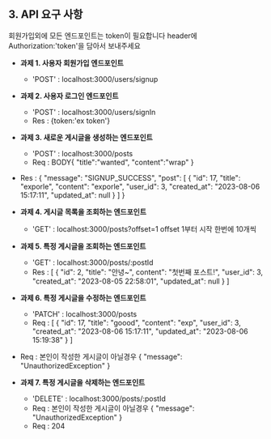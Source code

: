 <br></br>

## 3. API 요구 사항

회원가입외에 모든 엔드포인트는 token이 필요합니다 header에 Authorization:'token'을 담아서 보내주세요

- **과제 1. 사용자 회원가입 엔드포인트**

  - 'POST' : localhost:3000/users/signup

- **과제 2. 사용자 로그인 엔드포인트**

  - 'POST' : localhost:3000/users/signIn
  - Res : {token:'ex token'}

- **과제 3. 새로운 게시글을 생성하는 엔드포인트**

  - 'POST' : localhost:3000/posts
  - Req : BODY{
    "title":"wanted",
    "content":"wrap"
    }

- Res : {
  "message": "SIGNUP_SUCCESS",
  "post": [
  {
  "id": 17,
  "title": "exporle",
  "content": "exporle",
  "user_id": 3,
  "created_at": "2023-08-06 15:17:11",
  "updated_at": null
  }
  ]
  }

- **과제 4. 게시글 목록을 조회하는 엔드포인트**

  - 'GET' : localhost:3000/posts?offset=1
    offset 1부터 시작 한번에 10개씩

- **과제 5. 특정 게시글을 조회하는 엔드포인트**

  - 'GET' : localhost:3000/posts/:postId
  - Res :
    [
    {
    "id": 2,
    "title": "안녕~",
    content": "첫번째 포스트!",
    "user_id": 3,
    "created_at": "2023-08-05 22:58:01",
    "updated_at": null
    }
    ]

- **과제 6. 특정 게시글을 수정하는 엔드포인트**

  - 'PATCH' : localhost:3000/posts
  - Req : [
    {
    "id": 17,
    "title": "goood",
    "content": "exp",
    "user_id": 3,
    "created_at": "2023-08-06 15:17:11",
    "updated_at": "2023-08-06 15:19:38"
    }
    ]

- Req : 본인이 작성한 게시글이 아닐경우 {
  "message": "UnauthorizedException"
  }

- **과제 7. 특정 게시글을 삭제하는 엔드포인트**
  - 'DELETE' : localhost:3000/posts/:postId
  - Req : 본인이 작성한 게시글이 아닐경우 {
    "message": "UnauthorizedException"
    }
  - Req : 204

